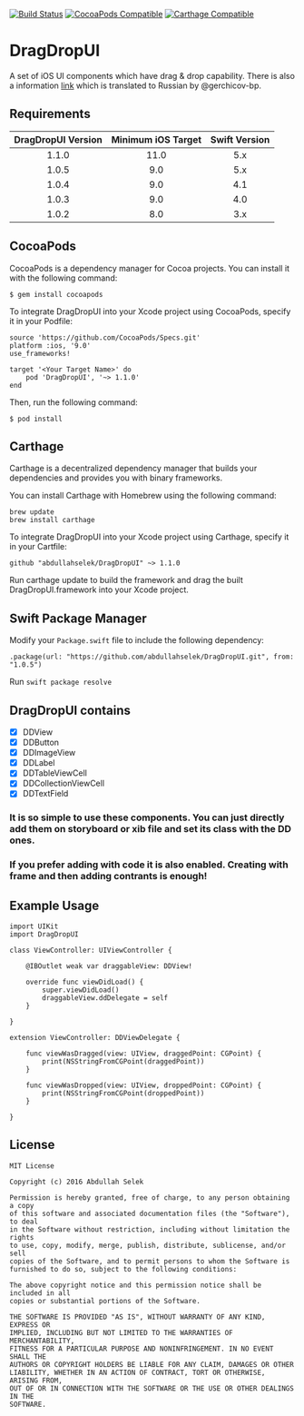 [![Build Status](https://travis-ci.org/abdullahselek/DragDropUI.svg?branch=master)](https://travis-ci.org/abdullahselek/DragDropUI)
[![CocoaPods Compatible](https://img.shields.io/cocoapods/v/DragDropUI.svg)](https://cocoapods.org/pods/DragDropUI)
[![Carthage Compatible](https://img.shields.io/badge/Carthage-compatible-4BC51D.svg?style=flat)](https://github.com/Carthage/Carthage)

# DragDropUI
A set of iOS UI components which have drag &amp; drop capability. There is also a information [link](http://gargo.of.by/dragdropui/) which is translated to Russian by @gerchicov-bp.

## Requirements

| DragDropUI Version | Minimum iOS Target  | Swift Version |
|:--------------------:|:---------------------------:|:---------------------------:|
| 1.1.0 | 11.0 | 5.x |
| 1.0.5 | 9.0 | 5.x |
| 1.0.4 | 9.0 | 4.1 |
| 1.0.3 | 9.0 | 4.0 |
| 1.0.2 | 8.0 | 3.x |

## CocoaPods

CocoaPods is a dependency manager for Cocoa projects. You can install it with the following command:

```
$ gem install cocoapods
```

To integrate DragDropUI into your Xcode project using CocoaPods, specify it in your Podfile:

```
source 'https://github.com/CocoaPods/Specs.git'
platform :ios, '9.0'
use_frameworks!

target '<Your Target Name>' do
	pod 'DragDropUI', '~> 1.1.0'
end
```

Then, run the following command:

	$ pod install

## Carthage

Carthage is a decentralized dependency manager that builds your dependencies and provides you with binary frameworks.

You can install Carthage with Homebrew using the following command:

```
brew update
brew install carthage
```

To integrate DragDropUI into your Xcode project using Carthage, specify it in your Cartfile:

```
github "abdullahselek/DragDropUI" ~> 1.1.0
```

Run carthage update to build the framework and drag the built DragDropUI.framework into your Xcode project.

## Swift Package Manager

Modify your `Package.swift` file to include the following dependency:

```
.package(url: "https://github.com/abdullahselek/DragDropUI.git", from: "1.0.5")
```

Run `swift package resolve`

## DragDropUI contains

- [x] DDView
- [x] DDButton
- [x] DDImageView
- [x] DDLabel
- [x] DDTableViewCell
- [x] DDCollectionViewCell
- [x] DDTextField

### It is so simple to use these components. You can just directly add them on storyboard or xib file and set its class with the DD ones.

### If you prefer adding with code it is also enabled. Creating with frame and then adding contrants is enough!

## Example Usage

```
import UIKit
import DragDropUI

class ViewController: UIViewController {

    @IBOutlet weak var draggableView: DDView!

    override func viewDidLoad() {
        super.viewDidLoad()
        draggableView.ddDelegate = self
    }

}
```

```
extension ViewController: DDViewDelegate {

    func viewWasDragged(view: UIView, draggedPoint: CGPoint) {
        print(NSStringFromCGPoint(draggedPoint))
    }

    func viewWasDropped(view: UIView, droppedPoint: CGPoint) {
        print(NSStringFromCGPoint(droppedPoint))
    }

}
```

## License

```
MIT License

Copyright (c) 2016 Abdullah Selek

Permission is hereby granted, free of charge, to any person obtaining a copy
of this software and associated documentation files (the "Software"), to deal
in the Software without restriction, including without limitation the rights
to use, copy, modify, merge, publish, distribute, sublicense, and/or sell
copies of the Software, and to permit persons to whom the Software is
furnished to do so, subject to the following conditions:

The above copyright notice and this permission notice shall be included in all
copies or substantial portions of the Software.

THE SOFTWARE IS PROVIDED "AS IS", WITHOUT WARRANTY OF ANY KIND, EXPRESS OR
IMPLIED, INCLUDING BUT NOT LIMITED TO THE WARRANTIES OF MERCHANTABILITY,
FITNESS FOR A PARTICULAR PURPOSE AND NONINFRINGEMENT. IN NO EVENT SHALL THE
AUTHORS OR COPYRIGHT HOLDERS BE LIABLE FOR ANY CLAIM, DAMAGES OR OTHER
LIABILITY, WHETHER IN AN ACTION OF CONTRACT, TORT OR OTHERWISE, ARISING FROM,
OUT OF OR IN CONNECTION WITH THE SOFTWARE OR THE USE OR OTHER DEALINGS IN THE
SOFTWARE.
```
